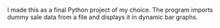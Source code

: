 I made this as a final Python project of my choice. The program imports dummy sale data from a file and displays it in dynamic bar graphs.

